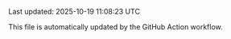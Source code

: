 Last updated: 2025-10-19 11:08:23 UTC

This file is automatically updated by the GitHub Action workflow.
